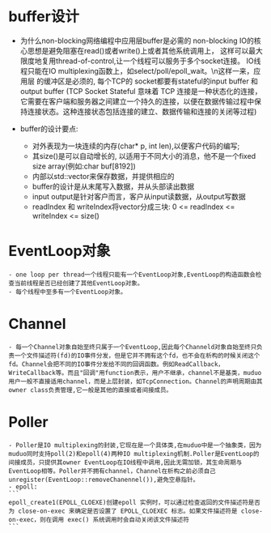 # buffer设计

- 为什么non-blocking网络编程中应用层buffer是必需的 non-blocking IO的核心思想是避免阻塞在read()或者write()上或者其他系统调用上，
  这样可以最大限度地复用thread-of-control,让一个线程可以服务于多个socket连接。 IO线程只能在IO
  multiplexing函数上，如select/poll/epoll\_wait。\n这样一来，应用层 的缓冲区是必须的, 每个TCP的 socket都要有stateful的input
  buffer 和 output buffer (TCP Socket Stateful 意味着 TCP
  连接是一种状态化的连接，它需要在客户端和服务器之间建立一个持久的连接，以便在数据传输过程中保持连接状态。这种连接状态包括连接的建立、数据传输和连接的关闭等过程)

- buffer的设计要点:
  - 对外表现为一块连续的内存(char* p, int len),以便客户代码的编写;
  - 其size()是可以自动增长的, 以适用于不同大小的消息，他不是一个fixed size array(例如:char buf[8192])
  - 内部以std::vector<char>来保存数据，并提供相应的
  - buffer的设计是从末尾写入数据，并从头部读出数据
  - input output是针对客户而言，客户从input读数据，从output写数据
  - readIndex 和 writeIndex将vector分成三块: 0 <= readIndex <= writeIndex <= size()

# EventLoop对象

    - one loop per thread一个线程只能有一个EventLoop对象,EventLoop的构造函数会检查当前线程是否已经创建了其他EventLoop对象。
    - 每个线程中至多有一个EventLoop对象。

# Channel

    - 每一个Channel对象自始至终只属于一个EventLoop,因此每个Channeld对象自始至终只负责一个文件描述符(fd)的IO事件分发，但是它并不拥有这个fd，也不会在析构的时候关闭这个fd。Channel会把不同的IO事件分发给不同的回调函数。例如ReadCallback，WriteCallback等。而且"回调"用function表示，用户不继承，channel不是基类，muduo用户一般不直接适用channel，而是上层封装，如TcpConnection。Channel的声明周期由其owner class负责管理,它一般是其他的直接或者间接成员。

# Poller

    - Poller是IO multiplexing的封装,它现在是一个具体类,在muduo中是一个抽象类，因为muduo同时支持poll(2)和epoll(4)两种IO multiplexing机制.Poller是EventLoop的间接成员，只提供其owner EventLoop在IO线程中调用,因此无需加锁，其生命周期与EventLoop相等。Poller并不拥有channel，Channel在析构之前必须自己unregister(EventLoop::removeChanennel()),避免空悬指针。
    - epoll:
    ```
    epoll_create1(EPOLL_CLOEXE)创建epoll 实例时，可以通过检查返回的文件描述符是否为 close-on-exec 来确定是否设置了 EPOLL_CLOEXEC 标志。如果文件描述符是 close-on-exec，则在调用 exec() 系统调用时会自动关闭该文件描述符
    ```
